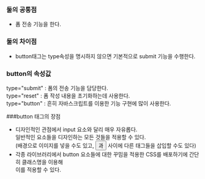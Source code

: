 ### 둘의 공통점
- 폼 전송 기능을 한다.

### 둘의 차이점
- button태그는 type속성을 명시하지 않으면 기본적으로 submit 기능을 수행한다.

 

### button의 속성값
type="submit" : 폼의 전송 기능을 담당한다.<br>
type="reset" : 폼 작성 내용을 초기화하는데 사용한다.<br>
type="button" : 흔히 자바스크립트를 이용한 기능 구현에 많이 사용한다.

###button 태그의 장점
- 디자인적인 관점에서 input 요소와 달리 매우 자유롭다.<br>
  일반적인 요소들을 디자인하는 모든 것들을 적용할 수 있다.<br>
  (배경으로 이미지를 넣을 수도 있고, <button> 과 </button> 사이에 다른 태그들을 삽입할 수도 있다)
- 각종 라이브러리에서 button 요소들에 대한 꾸밈을 적용한 CSS를 배포하기에 간단히 클래스명을 이용해<br>
  이를 적용할 수 있다.
